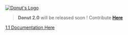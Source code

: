 [![Donut's Logo](https://raw.githubusercontent.com/Lunairia/Lunar/Default/Donut's%20Logo.jpg)](https://github.com/Lunairia/Donut/)

> **Donut 2.0** will be released soon !
> Contribute **[Here](https://github.com/Lunairia/Donut/tree/2.0)**

[1.1 Documentation Here]()
